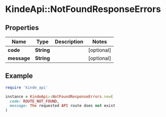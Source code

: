 # KindeApi::NotFoundResponseErrors

## Properties

| Name | Type | Description | Notes |
| ---- | ---- | ----------- | ----- |
| **code** | **String** |  | [optional] |
| **message** | **String** |  | [optional] |

## Example

```ruby
require 'kinde_api'

instance = KindeApi::NotFoundResponseErrors.new(
  code: ROUTE_NOT_FOUND,
  message: The requested API route does not exist
)
```

